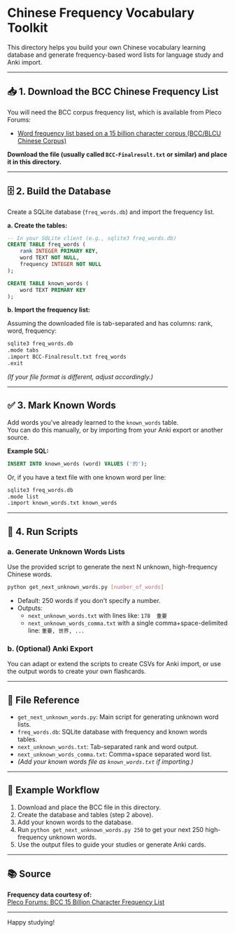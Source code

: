 # Chinese Frequency Vocabulary Toolkit

This directory helps you build your own Chinese vocabulary learning database and generate frequency-based word lists for language study and Anki import.

---

## 📥 1. Download the BCC Chinese Frequency List

You will need the BCC corpus frequency list, which is available from Pleco Forums:
- [Word frequency list based on a 15 billion character corpus (BCC/BLCU Chinese Corpus)](https://www.plecoforums.com/threads/word-frequency-list-based-on-a-15-billion-character-corpus-bcc-blcu-chinese-corpus.5859/)

**Download the file (usually called `BCC-Finalresult.txt` or similar) and place it in this directory.**

---

## 🗄️ 2. Build the Database

Create a SQLite database (`freq_words.db`) and import the frequency list.

**a. Create the tables:**

```sql
-- In your SQLite client (e.g., sqlite3 freq_words.db)
CREATE TABLE freq_words (
    rank INTEGER PRIMARY KEY,
    word TEXT NOT NULL,
    frequency INTEGER NOT NULL
);

CREATE TABLE known_words (
    word TEXT PRIMARY KEY
);
```

**b. Import the frequency list:**

Assuming the downloaded file is tab-separated and has columns: rank, word, frequency:

```bash
sqlite3 freq_words.db
.mode tabs
.import BCC-Finalresult.txt freq_words
.exit
```
*(If your file format is different, adjust accordingly.)*

---

## ✅ 3. Mark Known Words

Add words you've already learned to the `known_words` table.  
You can do this manually, or by importing from your Anki export or another source.

**Example SQL:**
```sql
INSERT INTO known_words (word) VALUES ('的');
```
Or, if you have a text file with one known word per line:
```bash
sqlite3 freq_words.db
.mode list
.import known_words.txt known_words
```

---

## 🐍 4. Run Scripts

### a. Generate Unknown Words Lists

Use the provided script to generate the next N unknown, high-frequency Chinese words.

```bash
python get_next_unknown_words.py [number_of_words]
```
- Default: 250 words if you don't specify a number.
- Outputs:
  - `next_unknown_words.txt` with lines like: `178	重要`
  - `next_unknown_words_comma.txt` with a single comma+space-delimited line: `重要, 世界, ...`

### b. (Optional) Anki Export

You can adapt or extend the scripts to create CSVs for Anki import, or use the output words to create your own flashcards.

---

## 📝 File Reference

- `get_next_unknown_words.py`: Main script for generating unknown word lists.
- `freq_words.db`: SQLite database with frequency and known words tables.
- `next_unknown_words.txt`: Tab-separated rank and word output.
- `next_unknown_words_comma.txt`: Comma+space separated word list.
- *(Add your known words file as `known_words.txt` if importing.)*

---

## 🚀 Example Workflow

1. Download and place the BCC file in this directory.
2. Create the database and tables (step 2 above).
3. Add your known words to the database.
4. Run `python get_next_unknown_words.py 250` to get your next 250 high-frequency unknown words.
5. Use the output files to guide your studies or generate Anki cards.

---

## 📚 Source

**Frequency data courtesy of:**  
[Pleco Forums: BCC 15 Billion Character Frequency List](https://www.plecoforums.com/threads/word-frequency-list-based-on-a-15-billion-character-corpus-bcc-blcu-chinese-corpus.5859/)

---

Happy studying!